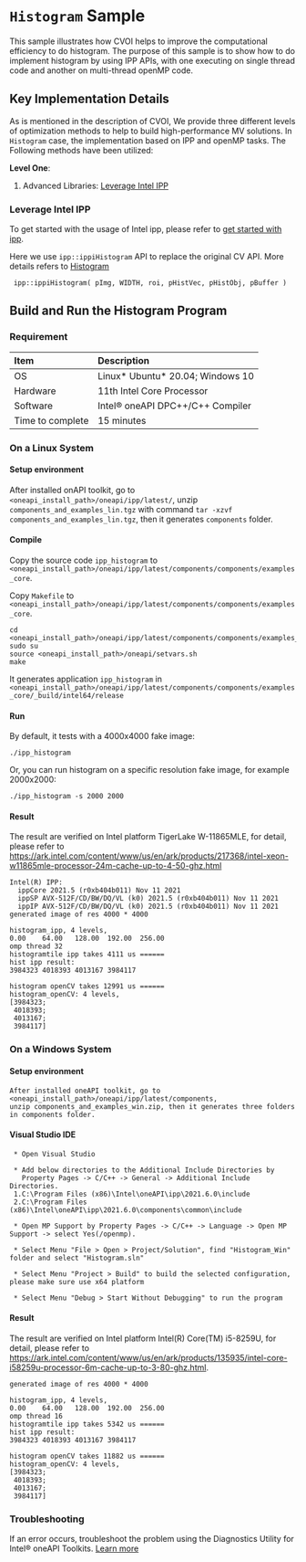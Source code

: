 # `Histogram` Sample
This sample illustrates how CVOI helps to improve the computational efficiency to do histogram. The purpose of this sample is to show how to do implement histogram by using IPP APIs, with one executing on single thread code and another on multi-thread openMP code.

## Key Implementation Details

As is mentioned in the description of CVOI, We provide three different levels of optimization methods to help to build high-performance MV solutions. In `Histogram` case, the implementation based on IPP and openMP tasks. The Following methods have been utilized:

**Level One**: 

1. Advanced Libraries: [Leverage Intel IPP](#leverage-intel-ipp)

### Leverage Intel IPP

To get started with the usage of Intel ipp, please refer to [get started with ipp](https://github.com/intel-innersource/applications.industrial.machine-vision.computer-vision-optimization-toolkit/blob/f89ba55332f0df93732ddb5114812162c6f51826/Optimization-Methodologies/Optimized-Libraries/IppGetStarted).

Here we use `ipp::ippiHistogram` API to replace the original CV API. More details refers to [Histogram](https://www.intel.com/content/www/us/en/develop/documentation/ipp-dev-reference/top/volume-2-image-processing/image-statistics-functions/histogram.html)

```
 ipp::ippiHistogram( pImg, WIDTH, roi, pHistVec, pHistObj, pBuffer )
```



## Build and Run the Histogram Program 
### Requirement

| Item                    | Description
|:---                               |:---
| OS                                | Linux* Ubuntu* 20.04; Windows 10
| Hardware                          | 11th Intel Core Processor
| Software                          | Intel&reg; oneAPI DPC++/C++ Compiler
| Time to complete                  | 15 minutes

### On a Linux System

#### Setup environment

After installed onAPI toolkit, go to `<oneapi_install_path>/oneapi/ipp/latest/`, unzip `components_and_examples_lin.tgz` with command `tar -xzvf components_and_examples_lin.tgz`, then it generates `components` folder.
#### Compile
Copy the source code `ipp_histogram` to `<oneapi_install_path>/oneapi/ipp/latest/components/components/examples_core`.

Copy `Makefile` to `<oneapi_install_path>/oneapi/ipp/latest/components/components/examples_core`.

```
cd  <oneapi_install_path>/oneapi/ipp/latest/components/components/examples_core
sudo su
source <oneapi_install_path>/oneapi/setvars.sh
make
```
It generates application `ipp_histogram` in `<oneapi_install_path>/oneapi/ipp/latest/components/components/examples_core/_build/intel64/release`
#### Run
By default, it tests with a 4000x4000 fake image:
```
./ipp_histogram
```
Or, you can run histogram on a specific resolution fake image, for example 2000x2000:
```
./ipp_histogram -s 2000 2000
```
#### Result
The result are verified on Intel platform TigerLake W-11865MLE, for detail, please refer to https://ark.intel.com/content/www/us/en/ark/products/217368/intel-xeon-w11865mle-processor-24m-cache-up-to-4-50-ghz.html
```
Intel(R) IPP:
  ippCore 2021.5 (r0xb404b011) Nov 11 2021
  ippSP AVX-512F/CD/BW/DQ/VL (k0) 2021.5 (r0xb404b011) Nov 11 2021
  ippIP AVX-512F/CD/BW/DQ/VL (k0) 2021.5 (r0xb404b011) Nov 11 2021
generated image of res 4000 * 4000

histogram_ipp, 4 levels,
0.00    64.00   128.00  192.00  256.00
omp thread 32
histogramtile ipp takes 4111 us ======
hist ipp result:
3984323 4018393 4013167 3984117

histogram openCV takes 12991 us ======
histogram_openCV: 4 levels,
[3984323;
 4018393;
 4013167;
 3984117]

```



### On a Windows System

#### Setup environment

    After installed oneAPI toolkit, go to <oneapi_install_path>/oneapi/ipp/latest/components, 
    unzip components_and_examples_win.zip, then it generates three folders in components folder.

#### Visual Studio IDE

     * Open Visual Studio
     
     * Add below directories to the Additional Include Directories by 
       Property Pages -> C/C++ -> General -> Additional Include Directories.
     1.C:\Program Files (x86)\Intel\oneAPI\ipp\2021.6.0\include
     2.C:\Program Files (x86)\Intel\oneAPI\ipp\2021.6.0\components\common\include
     
     * Open MP Support by Property Pages -> C/C++ -> Language -> Open MP Support -> select Yes(/openmp).
     
     * Select Menu "File > Open > Project/Solution", find "Histogram_Win" folder and select "Histogram.sln"
     
     * Select Menu "Project > Build" to build the selected configuration, please make sure use x64 platform
     
     * Select Menu "Debug > Start Without Debugging" to run the program

#### Result

The result are verified on Intel platform Intel(R) Core(TM) i5-8259U, for detail, please refer to https://ark.intel.com/content/www/us/en/ark/products/135935/intel-core-i58259u-processor-6m-cache-up-to-3-80-ghz.html.

```
generated image of res 4000 * 4000

histogram_ipp, 4 levels,
0.00    64.00   128.00  192.00  256.00
omp thread 16
histogramtile ipp takes 5342 us ======
hist ipp result:
3984323 4018393 4013167 3984117

histogram openCV takes 11882 us ======
histogram_openCV: 4 levels,
[3984323;
 4018393;
 4013167;
 3984117]
```



### Troubleshooting

If an error occurs, troubleshoot the problem using the Diagnostics Utility for Intel® oneAPI Toolkits.
[Learn more](https://www.intel.com/content/www/us/en/develop/documentation/diagnostic-utility-user-guide/top.html)
